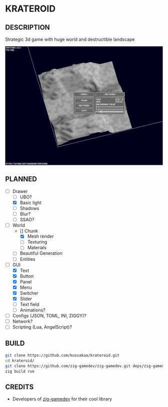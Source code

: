# KRATEROID

## DESCRIPTION

Strategic 3d game with huge world and destructible landscape

![Главное меню](screenshot.png)

## PLANNED

* [ ] Drawer
  * [ ] UBO?
  * [x] Basic light
  * [ ] Shadows
  * [ ] Blur?
  * [ ] SSAO?
* [ ] World 
  * [] Chunk
    * [x] Mesh render
	* [ ] Texturing
	* [ ] Materials
  * [ ] Beautiful Generation
  * [ ] Entities
* [ ] GUI
  * [x] Text
  * [x] Button
  * [x] Panel
  * [x] Menu
  * [x] Switcher
  * [x] Slider
  * [ ] Text field
  * [ ] Animations?
* [ ] Configs (JSON, TOML, INI, ZIGGY)?
* [ ] Network?
* [ ] Scripting (Lua, AngelScript)?

## BUILD

```bash
git clone https://github.com/kussakaa/krateroid.git
cd krateroid/
git clone https://github.com/zig-gamedev/zig-gamedev.git deps/zig-gamedev/
zig build run

```

## CREDITS
- Developers of [zig-gamedev](https://github.com/michal-z/zig-gamedev) for their cool library 
